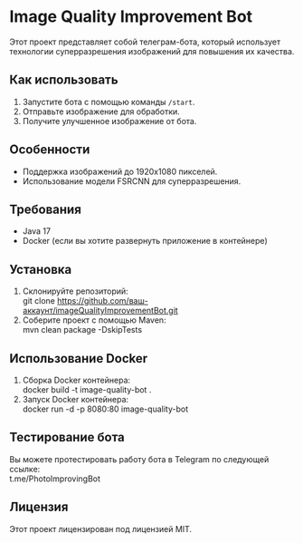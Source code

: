 # Image Quality Improvement Bot

Этот проект представляет собой телеграм-бота, который использует технологии суперразрешения изображений для повышения их качества.

## Как использовать

1. Запустите бота с помощью команды `/start`.
2. Отправьте изображение для обработки.
3. Получите улучшенное изображение от бота.

## Особенности

- Поддержка изображений до 1920x1080 пикселей.
- Использование модели FSRCNN для суперразрешения.

## Требования

- Java 17
- Docker (если вы хотите развернуть приложение в контейнере)

## Установка

1. Склонируйте репозиторий: <br>
   git clone https://github.com/ваш-аккаунт/imageQualityImprovementBot.git
2.  Соберите проект с помощью Maven:<br>
   mvn clean package -DskipTests
    
## Использование Docker
1. Сборка Docker контейнера:<br>
docker build -t image-quality-bot .<br>
2. Запуск Docker контейнера:<br>
docker run -d -p 8080:80 image-quality-bot<br>

## Тестирование бота
Вы можете протестировать работу бота в Telegram по следующей ссылке:<br>
t.me/PhotoImprovingBot

## Лицензия
Этот проект лицензирован под лицензией MIT.


